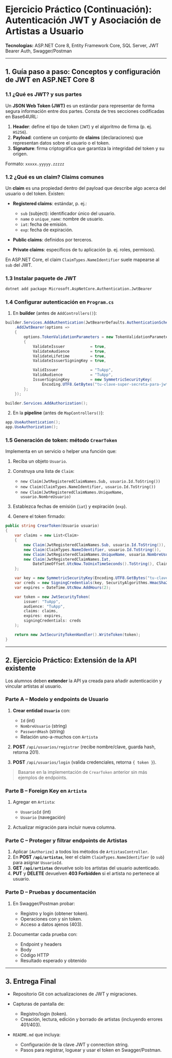 # Ejercicio Práctico (Continuación): Autenticación JWT y Asociación de Artistas a Usuario

**Tecnologías:** ASP.NET Core 8, Entity Framework Core, SQL Server, JWT Bearer Auth, Swagger/Postman

---

## 1. Guía paso a paso: Conceptos y configuración de JWT en ASP.NET Core 8

### 1.1 ¿Qué es JWT? y sus partes

Un **JSON Web Token (JWT)** es un estándar para representar de forma segura información entre dos partes. Consta de tres secciones codificadas en Base64URL:

1. **Header**: define el tipo de token (`JWT`) y el algoritmo de firma (p. ej. `HS256`).
2. **Payload**: contiene un conjunto de **claims** (declaraciones) que representan datos sobre el usuario o el token.
3. **Signature**: firma criptográfica que garantiza la integridad del token y su origen.

Formato: `xxxxx.yyyyy.zzzzz`

### 1.2 ¿Qué es un claim? Claims comunes

Un **claim** es una propiedad dentro del payload que describe algo acerca del usuario o del token. Existen:

* **Registered claims**: estándar, p. ej.:

  * `sub` (subject): identificador único del usuario.
  * `name` o `unique_name`: nombre de usuario.
  * `iat`: fecha de emisión.
  * `exp`: fecha de expiración.
* **Public claims**: definidos por terceros.
* **Private claims**: específicos de tu aplicación (p. ej. roles, permisos).

En ASP.NET Core, el claim `ClaimTypes.NameIdentifier` suele mapearse al `sub` del JWT.

### 1.3 Instalar paquete de JWT

```bash
dotnet add package Microsoft.AspNetCore.Authentication.JwtBearer
```

### 1.4 Configurar autenticación en `Program.cs`

1. En **builder** (antes de `AddControllers()`):

```csharp
builder.Services.AddAuthentication(JwtBearerDefaults.AuthenticationScheme)
    .AddJwtBearer(options =>
    {
        options.TokenValidationParameters = new TokenValidationParameters
        {
            ValidateIssuer           = true,
            ValidateAudience         = true,
            ValidateLifetime         = true,
            ValidateIssuerSigningKey = true,

            ValidIssuer              = "TuApp",
            ValidAudience            = "TuApp",
            IssuerSigningKey         = new SymmetricSecurityKey(
                Encoding.UTF8.GetBytes("tu-clave-super-secreta-para-jwt"))
        };
    });

builder.Services.AddAuthorization();
```

2. En la **pipeline** (antes de `MapControllers()`):

```csharp
app.UseAuthentication();
app.UseAuthorization();
```

### 1.5 Generación de token: método `CrearToken`

Implementa en un servicio o helper una función que:

1. Reciba un objeto `Usuario`.
2. Construya una lista de `Claim`:

   * `new Claim(JwtRegisteredClaimNames.Sub, usuario.Id.ToString())`
   * `new Claim(ClaimTypes.NameIdentifier, usuario.Id.ToString())`
   * `new Claim(JwtRegisteredClaimNames.UniqueName, usuario.NombreUsuario)`
3. Establezca fechas de emisión (`iat`) y expiración (`exp`).
4. Genere el token firmado:

```csharp
public string CrearToken(Usuario usuario)
{
    var claims = new List<Claim>
    {
        new Claim(JwtRegisteredClaimNames.Sub, usuario.Id.ToString()),
        new Claim(ClaimTypes.NameIdentifier, usuario.Id.ToString()),
        new Claim(JwtRegisteredClaimNames.UniqueName, usuario.NombreUsuario),
        new Claim(JwtRegisteredClaimNames.Iat,
            DateTimeOffset.UtcNow.ToUnixTimeSeconds().ToString(), ClaimValueTypes.Integer64)
    };

    var key = new SymmetricSecurityKey(Encoding.UTF8.GetBytes("tu-clave-super-secreta-para-jwt"));
    var creds = new SigningCredentials(key, SecurityAlgorithms.HmacSha256);
    var expires = DateTime.UtcNow.AddHours(2);

    var token = new JwtSecurityToken(
        issuer: "TuApp",
        audience: "TuApp",
        claims: claims,
        expires: expires,
        signingCredentials: creds
    );

    return new JwtSecurityTokenHandler().WriteToken(token);
}
```

---

## 2. Ejercicio Práctico: Extensión de la API existente

Los alumnos deben **extender** la API ya creada para añadir autenticación y vincular artistas al usuario.

### Parte A – Modelo y endpoints de Usuario

1. **Crear entidad `Usuario`** con:

   * `Id` (int)
   * `NombreUsuario` (string)
   * `PasswordHash` (string)
   * Relación uno-a-muchos con `Artista`
2. **POST** `/api/usuarios/registrar` (recibe nombre/clave, guarda hash, retorna 201).
3. **POST** `/api/usuarios/login` (valida credenciales, retorna `{ token }`).

> Basarse en la implementación de `CrearToken` anterior sin más ejemplos de endpoints.

### Parte B – Foreign Key en `Artista`

1. Agregar en `Artista`:

   * `UsuarioId` (int)
   * `Usuario` (navegación)
2. Actualizar migración para incluir nueva columna.

### Parte C – Proteger y filtrar endpoints de Artistas

1. Aplicar `[Authorize]` a todos los métodos de `ArtistasController`.
2. En **POST `/api/artistas`**, leer el claim `ClaimTypes.NameIdentifier` (o `sub`) para asignar `UsuarioId`.
3. **GET `/api/artistas`** devuelve solo los artistas del usuario autenticado.
4. **PUT** y **DELETE** devuelven **403 Forbidden** si el artista no pertenece al usuario.

### Parte D – Pruebas y documentación

1. En Swagger/Postman probar:

   * Registro y login (obtener token).
   * Operaciones con y sin token.
   * Acceso a datos ajenos (403).
2. Documentar cada prueba con:

   * Endpoint y headers
   * Body
   * Código HTTP
   * Resultado esperado y obtenido

---

## 3. Entrega Final

* Repositorio Git con actualizaciones de JWT y migraciones.
* Capturas de pantalla de:

  * Registro/login (token).
  * Creación, lectura, edición y borrado de artistas (incluyendo errores 401/403).
* `README.md` que incluya:

  * Configuración de la clave JWT y connection string.
  * Pasos para registrar, loguear y usar el token en Swagger/Postman.
